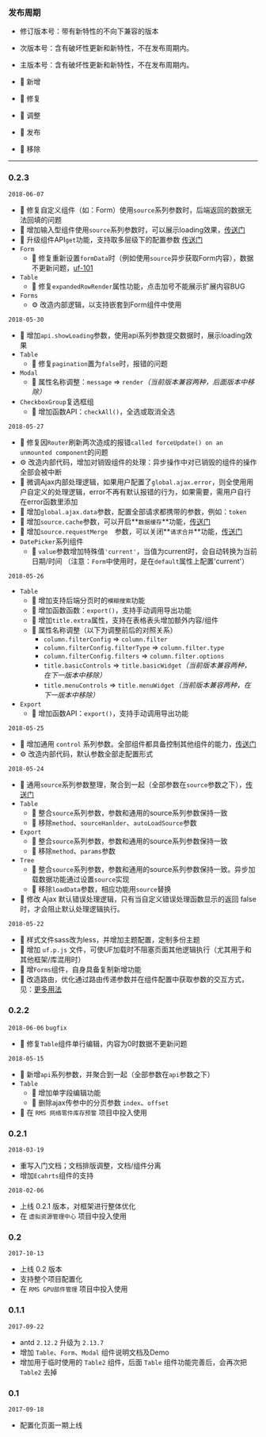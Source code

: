 
### 发布周期

* 修订版本号：带有新特性的不向下兼容的版本
* 次版本号：含有破坏性更新和新特性，不在发布周期内。
* 主版本号：含有破坏性更新和新特性，不在发布周期内。

* 🌟 新增
* 🐞 修复
* 💄 调整
* 📖 发布
* 🙅 移除

- - -

### 0.2.3

`2018-06-07`

* 🐞 修复自定义组件（如：Form）使用`source`系列参数时，后端返回的数据无法回填的问题
* 🌟 增加输入型组件使用`source`系列参数时，可以展示loading效果，[传送门](#/Params/-source-)
* 🌟 升级组件API`get`功能，支持取多层级下的配置参数 [传送门](#/Api/-component-get-)
* `Form`
    * 🐞 修复重新设置`formData`时（例如使用`source`异步获取Form内容），数据不更新问题，[uf-101](http://newicafe.baidu.com:80/issue/uf-101/show?from=page)
* `Table`
    * 🐞 修复`expandedRowRender`属性功能，点击加号不能展示扩展内容BUG
* `Forms`
    * ⚙ 改造内部逻辑，以支持嵌套到Form组件中使用


`2018-05-30`

* 🌟 增加`api.showLoading`参数，使用api系列参数提交数据时，展示loading效果
* `Table`
    * 🐞 修复`pagination`置为`false`时，报错的问题
* `Modal`
    * 💄 属性名称调整：`message` => `render`*（当前版本兼容两种，后面版本中移除）*
* `CheckboxGroup`复选框组
    * 🌟 增加函数API：`checkAll()`，全选或取消全选


`2018-05-27`

* 🐞 修复因`Router`刷新两次造成的报错`called forceUpdate() on an unmounted component`的问题
* ⚙ 改造内部代码，增加对销毁组件的处理：异步操作中对已销毁的组件的操作全部会被中断
* 💄 微调Ajax内部处理逻辑，如果用户配置了`global.ajax.error`，则全使用用户自定义的处理逻辑，error不再有默认报错的行为，如果需要，需用户自行在error函数里添加
* 🌟 增加`global.ajax.data`参数，配置全部请求都携带的参数，例如：`token`
* 🌟 增加`source.cache`参数，可以开启**`数据缓存`**功能，[传送门](#/Params/-source-)
* 🌟 增加`source.requestMerge	`参数，可以关闭**`请求合并`**功能，[传送门](#/Params/-source-)
* `DatePicker`系列组件
    * 🌟 `value`参数增加特殊值`'current'`，当值为current时，会自动转换为当前日期/时间 （注意：`Form`中使用时，是在`default`属性上配置'current'）


`2018-05-26`

* `Table`
    * 🌟 增加支持后端分页时的`模糊搜索`功能
    * 🌟 增加函数函数：`export()`，支持手动调用导出功能
    * 🌟 增加`title.extra`属性，支持在表格表头增加额外内容/组件
    * 💄 属性名称调整（以下为调整前后的对照关系）
        * `column.filterConfig` => `column.filter`
        * `column.filterConfig.filterType` => `column.filter.type`
        * `column.filterConfig.filters` => `column.filter.options`
        * `title.basicControls` => `title.basicWidget`*（当前版本兼容两种，在下一版本中移除）*
        * `title.menuControls` => `title.menuWidget`*（当前版本兼容两种，在下一版本中移除）*
* `Export`
    * 🌟 增加函数API：`export()`，支持手动调用导出功能

`2018-05-25`

* 🌟 增加通用 `control` 系列参数。全部组件都具备控制其他组件的能力，[传送门](#/Params/-control-)
* ⚙ 改造内部代码，默认参数全部走配置形式

`2018-05-24`

* 💄 通用`source`系列参数整理，聚合到一起（全部参数在`source`参数之下），[传送门](#/Params/-source-)  
* `Table`  
    * 💄 整合`source`系列参数，参数和通用的source系列参数保持一致  
    * 🙅 移除`method`、`sourceHanlder`、`autoLoadSource`参数
* `Export`  
    * 💄 整合`source`系列参数，参数和通用的source系列参数保持一致  
    * 🙅 移除`method`、`params`参数
* `Tree` 
    * 💄 整合`source`系列参数，参数和通用的source系列参数保持一致。异步加载数据功能通过设置`source`实现
    * 🙅 移除`loadData`参数，相应功能用`source`替换
* 💄 修改 Ajax 默认错误处理逻辑，只有当自定义错误处理函数显示的返回 false 时，才会阻止默认处理逻辑执行。


`2018-05-22`

* 💄 样式文件sass改为less，并增加主题配置，定制多份主题
* 🌟 增加 `uf.p.js` 文件，可使UF加载时不阻塞页面其他逻辑执行（尤其用于和其他框架/库混用时）
* 🌟 增`Forms`组件，自身具备复制新增功能
* 💄 改造路由，优化通过路由传递参数并在组件配置中获取参数的交互方式，见：[更多用法](#/Others)



### 0.2.2

`2018-06-06` `bugfix`

* 🐞 修复`Table`组件单行编辑，内容为0时数据不更新问题

`2018-05-15`

* 🌟 新增`api`系列参数，并聚合到一起（全部参数在`api`参数之下）
* `Table` 
    * 🌟 增加单字段编辑功能
    * 🙅 删除ajax传参中的分页参数 `index`、`offset`
* 📖 在 `RMS 网络零件库存预警` 项目中投入使用



### 0.2.1

`2018-03-19`

* 重写入门文档；文档排版调整，文档/组件分离
* 增加`Ecahrts`组件的支持


`2018-02-06`

* 上线 0.2.1 版本，对框架进行整体优化
* 在 `虚拟资源管理中心` 项目中投入使用



### 0.2

`2017-10-13`

* 上线 0.2 版本
* 支持整个项目配置化
* 在 `RMS GPU部件管理` 项目中投入使用

### 0.1.1

`2017-09-22`

* antd `2.12.2` 升级为 `2.13.7`
* 增加 `Table`、`Form`、`Modal` 组件说明文档及Demo
* 增加用于临时使用的 `Table2` 组件，后面 `Table` 组件功能完善后，会再次把 `Table2` 去掉

### 0.1

`2017-09-18`

* 配置化页面一期上线
